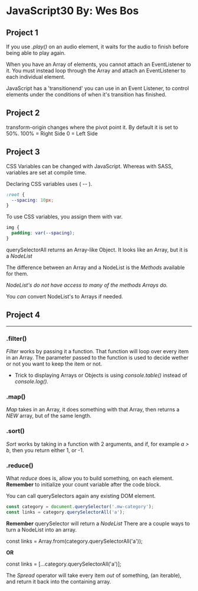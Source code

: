 # JavaScript30 By: Wes Bos

## Project 1

If you use _.play()_ on an audio element, it waits for the audio to finish before being able to play again.

When you have an Array of elements, you cannot attach an EventListener to it. You must instead loop through the Array and attach an EventListener to each individual element.

JavaScript has a 'transitionend' you can use in an Event Listener, to control elements under the conditions of when it's transition has finished.

## Project 2

transform-origin changes where the pivot point it. By default it is set to 50%.
100% = Right Side
0 = Left Side

## Project 3

CSS Variables can be changed with JavaScript. Whereas with SASS, variables are set at compile time.

Declaring CSS variables uses ( -- ).

```css
:root {
  --spacing: 10px;
}
```

To use CSS variables, you assign them with var.

```css
img {
  padding: var(--spacing);
}
```

querySelectorAll returns an Array-like Object. It looks like an Array, but it is a _NodeList_

The difference between an Array and a NodeList is the _Methods_ available for them.

_NodeList's do not have access to many of the methods Arrays do._

You _can_ convert NodeList's to Arrays if needed.

## Project 4

---

### .filter()

_Filter_ works by passing it a function. That function will loop over every item in an Array. The parameter passed to the function is used to decide wether or not you want to keep the item or not.

- Trick to displaying Arrays or Objects is using _console.table()_ instead of _console.log()._

### .map()

_Map_ takes in an Array, it does something with that Array, then returns a _NEW_ array, but of the same length.

### .sort()

_Sort_ works by taking in a function with 2 arguments, and if, for example _a > b_, then you return either 1, or -1.

### .reduce()

What _reduce_ does is, allow you to build something, on each element.
**Remember** to initialize your count variable after the code block.

You can call querySelectors again any existing DOM element.

```js
const category = document.querySelector('.mw-category');
const links = category.querySelectorAll('a');
```

**Remember**
querySelector will return a _NodeList_
There are a couple ways to turn a NodeList into an array.

const links = Array.from(category.querySelectorAll('a'));

**OR**

const links = [...category.querySelectorAll('a')];

The _Spread_ operator will take every item _out_ of something, (an iterable), and return it back into the containing array.
